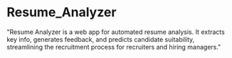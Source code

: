 # Resume_Analyzer
"Resume Analyzer is a web app for automated resume analysis. It extracts key info, generates feedback, and predicts candidate suitability, streamlining the recruitment process for recruiters and hiring managers."
